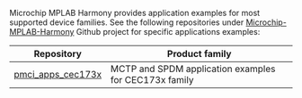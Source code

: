 ﻿Microchip MPLAB Harmony provides application examples for most supported device families. See the following repositories under [Microchip-MPLAB-Harmony](https://github.com/Microchip-MPLAB-Harmony) Github project for specific applications examples:

| Repository | Product family |
| ---------- | -------------- |
| [pmci_apps_cec173x](https://github.com/Microchip-MPLAB-Harmony/pmci_apps_cec173x) | MCTP and SPDM application examples for CEC173x family |